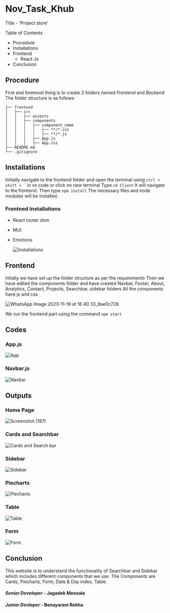 # Nov_Task_Khub

Title - 'Project store'

Table of Contents
- Procedure
- Installations
- Frontend
   - React Js
- Conclusion

 ## Procedure
First and foremost thing is to create 2 folders named *Frontend* and *Backend*
The folder structure is as follows

```
├── frontend
│   ├── src
│   │   ├── assests
│   │   ├── components
│   │   │   ├── component_name
│   │   │   │   ├── **/*.css
│   │   │   │   ├── **/*.js
│   │   │   ├── App.js
│   │   │   ├── App.css
├── README.md
└── .gitignore
```


## Installations
Initially navigate to the frontend folder and open the terminal using ``` ctrl + shift + ` ``` in vs code or click on new terminal
Type ``` cd Client ```
It will navigate to the frontend. Then type ``` npm install ```
The necessary files and node modules will be installed.

   ### Frontned Installations
   - React router dom
   - MUI
   - Emotions
     
     ![Installations](https://github.com/RCTS-K-Hub/Nov_Team_01/assets/85881386/8ffe823b-2863-4681-8834-467aea2470ec)



## Frontend
Intially we have set up the folder structure as per the requirements
Then we have edited the components folder and have created Navbar, Footer, About, Analytics, Contact, Projects, Searchbar, sidebar folders 
All the components have js and css

![WhatsApp Image 2023-11-19 at 16 40 33_9ae0c728](https://github.com/jagadekmeesala/Nov_Task_Khub/assets/85881386/56d1e947-5e98-4200-bf11-71713d2178b0)

We run the frontend part using the command ``` npm start ``` 



## Codes

   ### App.js
   ![App](https://github.com/jagadekmeesala/Nov_Task_Khub/assets/85881386/2fb7db84-dd84-4edf-a2ef-7591fcdd6670)

   ### Navbar.js
   ![Navbar](https://github.com/jagadekmeesala/Nov_Task_Khub/assets/85881386/150da5ae-e8d7-4716-b607-da55631801cb)



## Outputs

   ### Home Page
   ![Screenshot (187)](https://github.com/RCTS-K-Hub/Nov_Team_01/assets/85881386/59eb6389-4fa0-412d-9fa9-4bb89d866956)

   ### Cards and Searchbar
   ![Cards and Search bar](https://github.com/jagadekmeesala/Nov_Task_Khub/assets/85881386/fb3a6e95-da1c-469b-a9ac-a11db810a5f1)

   ### Sidebar
   ![Sidebar](https://github.com/jagadekmeesala/Nov_Task_Khub/assets/85881386/8753df89-97c9-4f36-b23d-c9abaf61659a)

   ### Piecharts
   ![Piecharts](https://github.com/jagadekmeesala/Nov_Task_Khub/assets/85881386/a60f94c7-08ec-4101-8296-3fb3159154de)

   ### Table
   ![Table](https://github.com/jagadekmeesala/Nov_Task_Khub/assets/85881386/80a4b374-076c-4a84-9885-f62fa014c69c)

   ### Form
   ![Form](https://github.com/jagadekmeesala/Nov_Task_Khub/assets/85881386/1f45eec5-8563-4f7d-8e49-adbffb1de9a6)


## Conclusion
This website is to understand the functionality of Searchbar and Sidebar which includes different components that we use. The Components are Cards, Piecharts, Form, Date & Day index, Table.


#### *Senior Developer* - Jagadek Meesala
#### *Junior Devloper* - Benayaram Rekha
